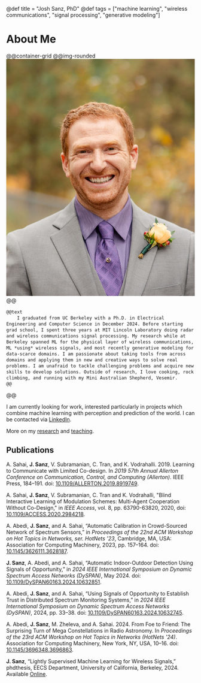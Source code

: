 @def title = "Josh Sanz, PhD"
@def tags = ["machine learning", "wireless communications", "signal processing", "generative modeling"]


# About Me
@@container-grid
    @@img-rounded
        ![](/assets/headshot.jpg)
    @@

    @@text
        I graduated from UC Berkeley with a Ph.D. in Electrical Engineering and Computer Science in December 2024. Before starting grad school, I spent three years at MIT Lincoln Laboratory doing radar and wireless communications signal processing. My research while at Berkeley spanned ML for the physical layer of wireless communications, ML *using* wireless signals, and most recently generative modeling for data-scarce domains. I am passionate about taking tools from across domains and applying them in new and creative ways to solve real problems. I am unafraid to tackle challenging problems and acquire new skills to develop solutions. Outside of research, I love cooking, rock climbing, and running with my Mini Australian Shepherd, Vesemir.
    @@
@@

I am currently looking for work, interested particularly in projects which combine machine learning with perception and prediction of the world. I can be contacted via [LinkedIn](www.linkedin.com/in/josh-sanz-79888772).

More on my [research](./research) and [teaching](./teaching).

## Publications

A. Sahai, **J. Sanz**, V. Subramanian, C. Tran, and K. Vodrahalli. 2019. Learning to Communicate with Limited Co-design. In _2019 57th Annual Allerton Conference on Communication, Control, and Computing (Allerton)_. IEEE Press, 184–191. doi: [10.1109/ALLERTON.2019.8919749](https://doi.org/10.1109/ALLERTON.2019.8919749).

A. Sahai, **J. Sanz**, V. Subramanian, C. Tran and K. Vodrahalli, "Blind Interactive Learning of Modulation Schemes: Multi-Agent Cooperation Without Co-Design," in _IEEE Access_, vol. 8, pp. 63790-63820, 2020, doi: [10.1109/ACCESS.2020.2984218](https://doi.org/10.1109/ACCESS.2020.2984218).

A. Abedi, **J. Sanz**, and A. Sahai, “Automatic Calibration in Crowd-Sourced Network of Spectrum Sensors,” in _Proceedings of the 22nd ACM Workshop on Hot Topics in Networks, ser. HotNets ’23_, Cambridge, MA, USA: Association for Computing Machinery, 2023, pp. 157–164. doi: [10.1145/3626111.3628187](https://doi.org/10.1145/3626111.3628187).

**J. Sanz**, A. Abedi, and A. Sahai, “Automatic Indoor-Outdoor Detection Using Signals of Opportunity,” in _2024 IEEE International Symposium on Dynamic Spectrum Access Networks (DySPAN)_, May 2024. doi: [10.1109/DySPAN60163.2024.10632851](https://doi.org/10.1109/DySPAN60163.2024.10632851).

A. Abedi, **J. Sanz**, and A. Sahai, “Using Signals of Opportunity to Establish Trust in Distributed Spectrum Monitoring Systems,” in _2024 IEEE International Symposium on Dynamic Spectrum Access Networks (DySPAN)_, 2024, pp. 33–38. doi: [10.1109/DySPAN60163.2024.10632745](https://doi.org/10.1109/DySPAN60163.2024.10632745).

A. Abedi, **J. Sanz**, M. Zheleva, and A. Sahai. 2024. From Foe to Friend: The Surprising Turn of Mega Constellations in Radio Astronomy. In _Proceedings of the 23rd ACM Workshop on Hot Topics in Networks (HotNets '24)_. Association for Computing Machinery, New York, NY, USA, 10–16. doi: [10.1145/3696348.3696863](https://doi.org/10.1145/3696348.3696863).

**J. Sanz**, “Lightly Supervised Machine Learning for Wireless Signals,” phdthesis, EECS Department, University of California, Berkeley, 2024. Available [Online](https://www2.eecs.berkeley.edu/Pubs/TechRpts/2024/EECS-2024-227.html).